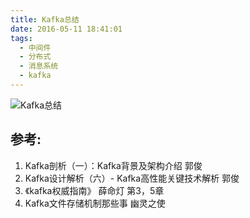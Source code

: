 ```yaml
---
title: Kafka总结
date: 2016-05-11 18:41:01
tags:
  - 中间件
  - 分布式
  - 消息系统
  - kafka
---
```


![Kafka总结](http://www6v.github.io/www6vHome/kafka/kafka.jpg "Kafka总结")

## 参考:

1. Kafka剖析（一）：Kafka背景及架构介绍 郭俊
2. Kafka设计解析（六）- Kafka高性能关键技术解析 郭俊
3. 《kafka权威指南》 薛命灯 第3，5章
4. Kafka文件存储机制那些事 幽灵之使